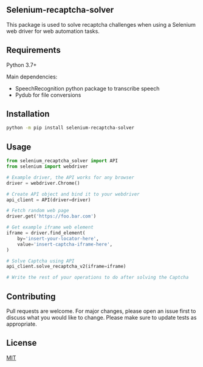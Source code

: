 ## Selenium-recaptcha-solver

This package is used to solve recaptcha challenges when 
using a Selenium web driver for web automation tasks.

## Requirements 

Python 3.7+

Main dependencies:
  <ul>
    <li>SpeechRecognition python package to transcribe speech</li>
    <li>Pydub for file conversions</li>
</ul>

## Installation

```bash
python -m pip install selenium-recaptcha-solver
```

## Usage

```python
from selenium_recaptcha_solver import API
from selenium import webdriver

# Example driver, the API works for any browser
driver = webdriver.Chrome()

# Create API object and bind it to your webdriver
api_client = API(driver=driver)

# Fetch random web page
driver.get('https://foo.bar.com')

# Get example iframe web element
iframe = driver.find_element(
    by='insert-your-locator-here', 
    value='insert-captcha-iframe-here',
)

# Solve Captcha using API
api_client.solve_recaptcha_v2(iframe=iframe)

# Write the rest of your operations to do after solving the Captcha
```

## Contributing
Pull requests are welcome. For major changes, please open an issue first to discuss what you would like to change.
Please make sure to update tests as appropriate.

## License
[MIT](https://choosealicense.com/licenses/mit/)
